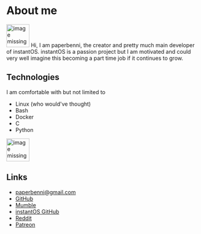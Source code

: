 # About me

<p><span class="image right"><img src="https://github.com/paperbenni.png" alt="image missing" height="60" /></span>
Hi, I am paperbenni, the creator and pretty much main developer of instantOS.
instantOS is a passion project but I am motivated and could very well imagine
this becoming a part time job if it continues to grow.

## Technologies

I am comfortable with but not limited to

- Linux (who would've thought)
- Bash
- Docker
- C
- Python

<p><span class="image right"><img src="github.com/paperbenni.png" alt="image missing" height="60" /></span>

## Links

<ul class="actions">
    <li><a href="mailto:paperbenni@gmail.com" class="button special icon fa-envelope">paperbenni@gmail.com</a></li>
    <li><a href="https://github.com/paperbenni" class="button special icon fa-github">GitHub</a></li>
    <li><a href="mumble://FR2.imumble.nl:56778" class="button special icon fa-phone">Mumble</a></li>
    <li><a href="https://github.com/instantOS" class="button special icon fa-github">instantOS GitHub</a></li>
    <li><a href="https://reddit.com/u/paperbenni" class="button special icon fa-reddit">Reddit</a></li>
    <li><a href="patreon.com/paperbenni" class="button special icon fa-patreon">Patreon</a></li>
</ul>
